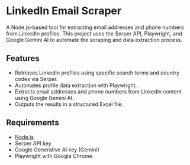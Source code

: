 # LinkedIn Email Scraper

A Node.js-based tool for extracting email addresses and phone numbers from LinkedIn profiles. This project uses the Serper API, Playwright, and Google Gemini AI to automate the scraping and data extraction process.

## Features

- Retrieves LinkedIn profiles using specific search terms and country codes via Serper.
- Automates profile data extraction with Playwright.
- Extracts email addresses and phone numbers from LinkedIn content using Google Gemini AI.
- Outputs the results in a structured Excel file.

## Requirements

- [Node.js](https://nodejs.org/)
- Serper API key
- Google Generative AI key (Gemini)
- Playwright with Google Chrome
